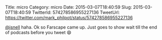 Title: micro
Category: micro
Date: 2015-03-07T18:40:59
Slug: 2015-03-07T18:40:59
TwitterId: 574278586955227136
TweetUrl: https://twitter.com/mark_philpot/status/574278586955227136

[@jsnell](https://twitter.com/jsnell) haha. Ok so Farscape came up. Just goes to show wait till the end of podcasts before you tweet 😄